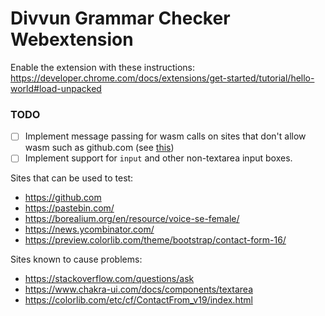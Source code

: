 # Divvun Grammar Checker Webextension

Enable the extension with these instructions: https://developer.chrome.com/docs/extensions/get-started/tutorial/hello-world#load-unpacked

### TODO

- [ ] Implement message passing for wasm calls on sites that don't allow wasm such as github.com (see [this](https://github.com/theberrigan/rust-wasm-chrome-ext/blob/27da4da561f1fc93327d050ed6b6eb313e7254d6/extension/js/content.js#L4C1-L6C1))
- [ ] Implement support for `input` and other non-textarea input boxes.

Sites that can be used to test:
- https://github.com
- https://pastebin.com/
- https://borealium.org/en/resource/voice-se-female/
- https://news.ycombinator.com/
- https://preview.colorlib.com/theme/bootstrap/contact-form-16/


Sites known to cause problems:
- https://stackoverflow.com/questions/ask
- https://www.chakra-ui.com/docs/components/textarea
- https://colorlib.com/etc/cf/ContactFrom_v19/index.html
